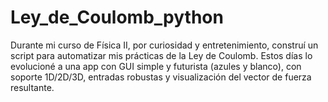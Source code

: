 # Ley_de_Coulomb_python
Durante mi curso de Física II, por curiosidad y entretenimiento, construí un script para automatizar mis prácticas de la Ley de Coulomb. Estos días lo evolucioné a una app con GUI simple y futurista (azules y blanco), con soporte 1D/2D/3D, entradas robustas y visualización del vector de fuerza resultante.

